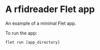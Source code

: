 # A rfidreader Flet app

An example of a minimal Flet app.

To run the app:

```
flet run [app_directory]
```